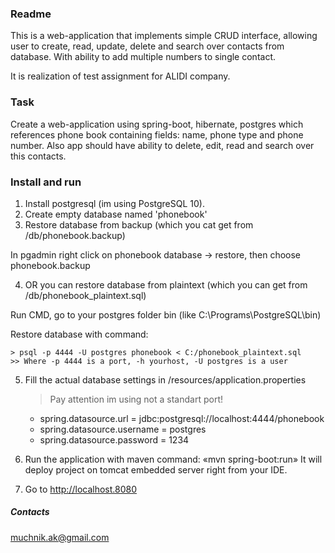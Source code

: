 ### Readme ###

This is a web-application that implements simple CRUD interface, allowing user to
create, read, update, delete and search over contacts from database. With ability to add multiple numbers to single contact. 

It is realization of test assignment for ALIDI company.

### Task

Create a web-application using spring-boot, hibernate, postgres
which references phone book containing fields: name, phone type and phone number.
Also app should have ability to delete, edit, read and search over this contacts.

### Install and run

1. Install postgresql (im using PostgreSQL 10).
2. Create empty database named 'phonebook'
3. Restore database from backup (which you cat get from /db/phonebook.backup)

In pgadmin right click on phonebook database -> restore, then choose phonebook.backup

4. OR you can restore database from plaintext (which you can get from /db/phonebook_plaintext.sql)

Run CMD, go to your postgres folder bin (like C:\Programs\PostgreSQL\bin)

Restore database with command:
    
    > psql -p 4444 -U postgres phonebook < C:/phonebook_plaintext.sql
    >> Where -p 4444 is a port, -h yourhost, -U postgres is a user
5. Fill the actual database settings in /resources/application.properties

    > Pay attention im using not a standart port!
    * spring.datasource.url = jdbc:postgresql://localhost:4444/phonebook
    * spring.datasource.username = postgres
    * spring.datasource.password = 1234
6. Run the application with maven command: «mvn spring-boot:run»
It will deploy project on tomcat embedded server right from your IDE.
7. Go to http://localhost.8080

##### Contacts

muchnik.ak@gmail.com
